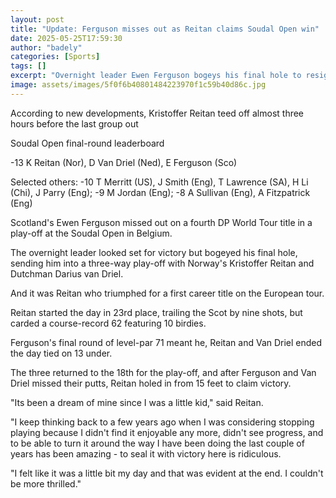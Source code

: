 ```yaml
---
layout: post
title: "Update: Ferguson misses out as Reitan claims Soudal Open win"
date: 2025-05-25T17:59:30
author: "badely"
categories: [Sports]
tags: []
excerpt: "Overnight leader Ewen Ferguson bogeys his final hole to resign himself to a play-off as Kristoffer Reitan claims a first DP World Tour title with vict"
image: assets/images/5f0f6b40801484223970f1c59b40d86c.jpg
---
```


According to new developments, Kristoffer Reitan teed off almost three hours before the last group out

Soudal Open final-round leaderboard

-13 K Reitan (Nor), D Van Driel (Ned), E Ferguson (Sco)

Selected others: -10 T Merritt (US), J Smith (Eng), T Lawrence (SA), H Li (Chi), J Parry (Eng); -9 M Jordan (Eng); -8 A Sullivan (Eng), A Fitzpatrick (Eng)

Scotland's Ewen Ferguson missed out on a fourth DP World Tour title in a play-off at the Soudal Open in Belgium.

The overnight leader looked set for victory but bogeyed his final hole, sending him into a three-way play-off with Norway's Kristoffer Reitan and Dutchman Darius van Driel.

And it was Reitan who triumphed for a first career title on the European tour.

Reitan started the day in 23rd place, trailing the Scot by nine shots, but carded a course-record 62 featuring 10 birdies.

Ferguson's final round of level-par 71 meant he, Reitan and Van Driel ended the day tied on 13 under.

The three returned to the 18th for the play-off, and after Ferguson and Van Driel missed their putts, Reitan holed in from 15 feet to claim victory.

"Its been a dream of mine since I was a little kid," said Reitan. 

"I keep thinking back to a few years ago when I was considering stopping playing because I didn't find it enjoyable any more, didn't see progress, and to be able to turn it around the way I have been doing the last couple of years has been amazing - to seal it with victory here is ridiculous.

"I felt like it was a little bit my day and that was evident at the end. I couldn't be more thrilled."

